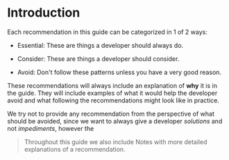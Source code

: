 # Introduction

Each recommendation in this guide can be categorized in 1 of 2 ways:

- <EssentialIcon /> Essential: These are things a developer should always do.

- <ConsiderIcon /> Consider: These are things a developer should consider.

- <AvoidIcon /> Avoid: Don't follow these patterns unless you have a very good reason.

These recommendations will always include an explanation of **why** it is in the guide. They will include examples of what it would help the developer avoid and what following the recommendations might look like in practice.

We try not to provide any recommendation from the perspective of what should be avoided, since we want to always give a developer _solutions_ and not _impediments_, however the

> Throughout this guide we also include Notes <NoteIcon /> with more detailed explanations of a recommendation.
